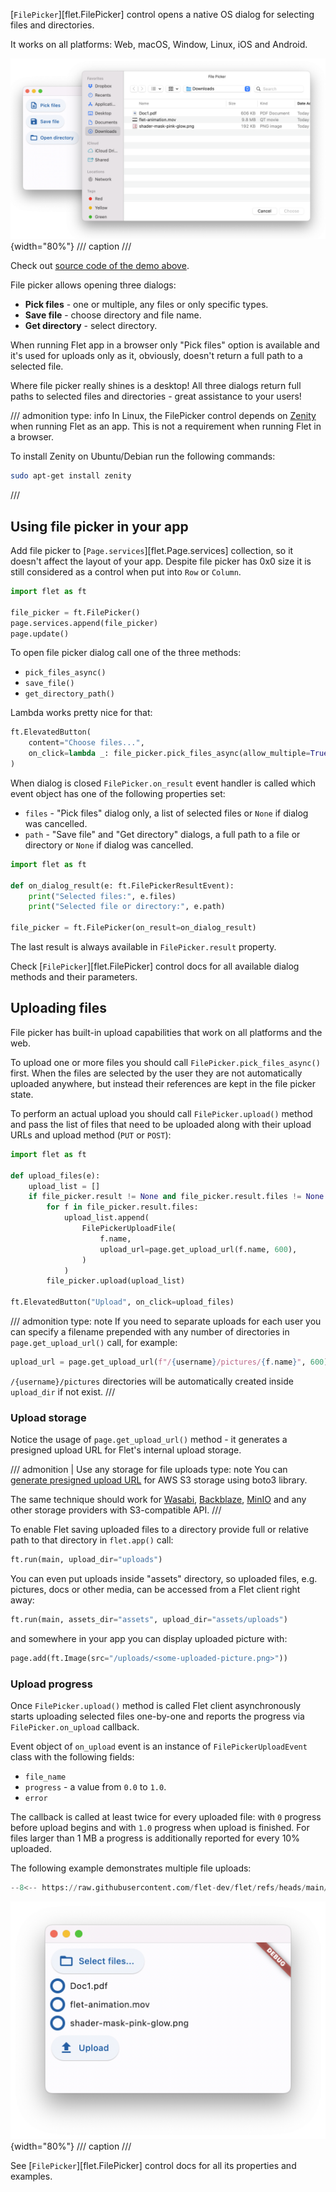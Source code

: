 [`FilePicker`][flet.FilePicker] control opens a native OS dialog for selecting files and directories.

It works on all platforms: Web, macOS, Window, Linux, iOS and Android.

![File picker all modes demo](https://raw.githubusercontent.com/flet-dev/flet/main/sdk/python/examples/controls/file-picker/media/pick-save-and-get-directory-path.png){width="80%"}
/// caption
///

Check out [source code of the demo above](https://github.com/flet-dev/flet/blob/main/sdk/python/examples/controls/file-picker/pick-save-and-get-directory-path.py).

File picker allows opening three dialogs:

* **Pick files** - one or multiple, any files or only specific types.
* **Save file** - choose directory and file name.
* **Get directory** - select directory.

When running Flet app in a browser only "Pick files" option is available and it's used for
uploads only as it, obviously, doesn't return a full path to a selected file.

Where file picker really shines is a desktop! All three dialogs return full paths to selected
files and directories - great assistance to your users!

/// admonition
    type: info
In Linux, the FilePicker control depends on [Zenity](https://help.gnome.org/users/zenity/stable/)  when running Flet as an app.
This is not a requirement when running Flet in a browser.

To install Zenity on Ubuntu/Debian run the following commands:
```bash
sudo apt-get install zenity
```
///

## Using file picker in your app

Add file picker to [`Page.services`][flet.Page.services] collection,
so it doesn't affect the layout of your app. Despite file picker has 0x0 size it is still considered as a control when put into `Row` or `Column`.

```python
import flet as ft

file_picker = ft.FilePicker()
page.services.append(file_picker)
page.update()
```

To open file picker dialog call one of the three methods:

* `pick_files_async()`
* `save_file()`
* `get_directory_path()`

Lambda works pretty nice for that:

```python
ft.ElevatedButton(
    content="Choose files...",
    on_click=lambda _: file_picker.pick_files_async(allow_multiple=True)
)
```

When dialog is closed `FilePicker.on_result` event handler is called which event object has one of the following properties set:

* `files` - "Pick files" dialog only, a list of selected files or `None` if dialog was cancelled.
* `path` - "Save file" and "Get directory" dialogs, a full path to a file or directory or `None` if dialog was cancelled.

```python
import flet as ft

def on_dialog_result(e: ft.FilePickerResultEvent):
    print("Selected files:", e.files)
    print("Selected file or directory:", e.path)

file_picker = ft.FilePicker(on_result=on_dialog_result)
```

The last result is always available in `FilePicker.result` property.

Check [`FilePicker`][flet.FilePicker] control docs for all available dialog methods and their parameters.

## Uploading files

File picker has built-in upload capabilities that work on all platforms and the web.

To upload one or more files you should call `FilePicker.pick_files_async()` first.
When the files are selected by the user they are not automatically uploaded anywhere, but instead their references are kept in the file picker state.

To perform an actual upload you should call `FilePicker.upload()` method and pass the list of files that need to be uploaded along with their upload URLs and upload method (`PUT` or `POST`):

```python
import flet as ft

def upload_files(e):
    upload_list = []
    if file_picker.result != None and file_picker.result.files != None:
        for f in file_picker.result.files:
            upload_list.append(
                FilePickerUploadFile(
                    f.name,
                    upload_url=page.get_upload_url(f.name, 600),
                )
            )
        file_picker.upload(upload_list)

ft.ElevatedButton("Upload", on_click=upload_files)
```

/// admonition
    type: note
If you need to separate uploads for each user you can specify a filename prepended with any number of directories in `page.get_upload_url()` call, for example:

```python
upload_url = page.get_upload_url(f"/{username}/pictures/{f.name}", 600)
```

`/{username}/pictures` directories will be automatically created inside `upload_dir` if not exist.
///

### Upload storage

Notice the usage of `page.get_upload_url()` method - it generates a presigned upload URL for Flet's internal upload storage.

/// admonition | Use any storage for file uploads
    type: note
You can [generate presigned upload URL](https://boto3.amazonaws.com/v1/documentation/api/latest/guide/s3-presigned-urls.html#generating-a-presigned-url-to-upload-a-file) for AWS S3 storage using boto3 library.

The same technique should work for [Wasabi](https://wasabi.com/), [Backblaze](https://www.backblaze.com/), [MinIO](https://min.io/) and any other  storage providers with S3-compatible API.
///

To enable Flet saving uploaded files to a directory provide full or relative path to that directory in `flet.app()` call:

```python
ft.run(main, upload_dir="uploads")
```

You can even put uploads inside "assets" directory, so uploaded files, e.g. pictures, docs or other media, can be accessed from a Flet client right away:

```python
ft.run(main, assets_dir="assets", upload_dir="assets/uploads")
```

and somewhere in your app you can display uploaded picture with:

```python
page.add(ft.Image(src="/uploads/<some-uploaded-picture.png>"))
```

### Upload progress

Once `FilePicker.upload()` method is called Flet client asynchronously starts uploading selected files one-by-one
and reports the progress via `FilePicker.on_upload` callback.

Event object of `on_upload` event is an instance of `FilePickerUploadEvent` class with the following fields:

* `file_name`
* `progress` - a value from `0.0` to `1.0`.
* `error`

The callback is called at least twice for every uploaded file: with `0` progress before upload begins
and with `1.0` progress when upload is finished. For files larger than 1 MB a progress is additionally
reported for every 10% uploaded.

The following example demonstrates multiple file uploads:

```python
--8<-- https://raw.githubusercontent.com/flet-dev/flet/refs/heads/main/sdk/python/examples/controls/file-picker/pick-and-upload.py
```

![File picker multiple uploads](https://raw.githubusercontent.com/flet-dev/flet/main/sdk/python/examples/controls/file-picker/media/pick-and-upload.png){width="80%"}
/// caption
///

See [`FilePicker`][flet.FilePicker] control docs for all its properties and examples.

